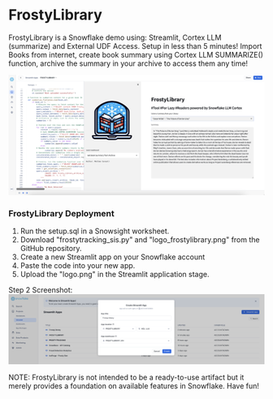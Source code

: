 # FrostyLibrary
FrostyLibrary is a Snowflake demo using: Streamlit, Cortex LLM (summarize) and External UDF Access. Setup in less than 5 minutes! 
Import Books from internet, create book summary using Cortex LLM SUMMARIZE() function, archive the summary in your archive to access them any time! 

![alt text](https://github.com/matteo-consoli/frostylibrary/blob/main/screenshot.png?raw=true)

### FrostyLibrary Deployment
1) Run the setup.sql in a Snowsight worksheet.
1) Download "frostytracking_sis.py" and "logo_frostylibrary.png" from the GitHub repository.
2) Create a new Streamlit app on your Snowflake account
3) Paste the code into your new app.
4) Upload the "logo.png" in the Streamlit application stage.

Step 2 Screenshot:
![alt text](https://github.com/matteo-consoli/frostylibrary/blob/main/screenshot_setup_streamlit.png?raw=true)

NOTE: FrostyLibrary is not intended to be a ready-to-use artifact but it merely provides a foundation on available features in Snowflake. Have fun!
